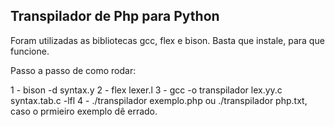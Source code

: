 ## Transpilador de Php para Python

Foram utilizadas as bibliotecas gcc, flex e bison. Basta que instale, para que funcione.

Passo a passo de como rodar:

1 - bison -d syntax.y
2 - flex lexer.l
3 - gcc -o transpilador lex.yy.c syntax.tab.c -lfl
4 - ./transpilador exemplo.php ou ./transpilador php.txt, caso o prmieiro exemplo dê errado.
